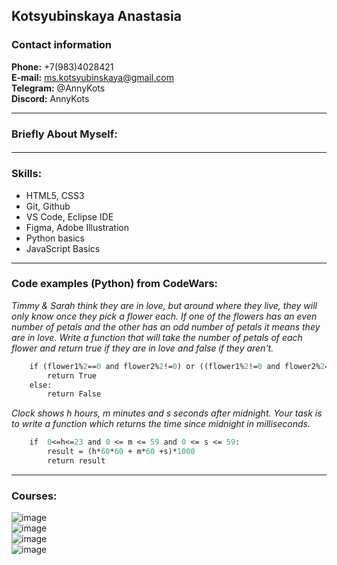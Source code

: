 ## Kotsyubinskaya Anastasia
### Contact information

**Phone:** +7(983)4028421  
**E-mail:** ms.kotsyubinskaya@gmail.com  
**Telegram:** @AnnyKots  
**Discord:** AnnyKots

---
### Briefly About Myself:
#### 

---
### Skills:
* HTML5, CSS3
* Git, Github
* VS Code, Eclipse IDE
* Figma, Adobe Illustration
* Python basics
* JavaScript Basics

---

### Code examples (Python) from CodeWars:

*Timmy & Sarah think they are in love, but around where they live, they will only know once they pick a flower each. If one of the flowers has an even number of petals and the other has an odd number of petals it means they are in love.
Write a function that will take the number of petals of each flower and return true if they are in love and false if they aren't.*


```def lovefunc( flower1, flower2 ):
    if (flower1%2==0 and flower2%2!=0) or ((flower1%2!=0 and flower2%2==0)):
        return True
    else:
        return False
```
        
      
      
*Clock shows h hours, m minutes and s seconds after midnight. Your task is to write a function which returns the time since midnight in milliseconds.*


```def past(h, m, s):
    if  0<=h<=23 and 0 <= m <= 59 and 0 <= s <= 59:
        result = (h*60*60 + m*60 +s)*1000
        return result
```

----

### Courses:

![image](/Certificates/Stepic.png)  
![image](/Certificates/css.png)  
![image](/Certificates/html.png)  
![image](/Certificates/powershell.png)  




